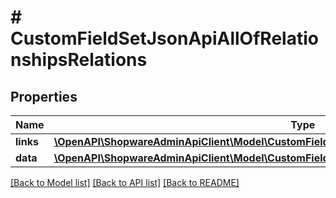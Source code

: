# # CustomFieldSetJsonApiAllOfRelationshipsRelations

## Properties

Name | Type | Description | Notes
------------ | ------------- | ------------- | -------------
**links** | [**\OpenAPI\ShopwareAdminApiClient\Model\CustomFieldSetJsonApiAllOfRelationshipsRelationsLinks**](CustomFieldSetJsonApiAllOfRelationshipsRelationsLinks.md) |  | [optional]
**data** | [**\OpenAPI\ShopwareAdminApiClient\Model\CustomFieldSetJsonApiAllOfRelationshipsRelationsData[]**](CustomFieldSetJsonApiAllOfRelationshipsRelationsData.md) |  | [optional]

[[Back to Model list]](../../README.md#models) [[Back to API list]](../../README.md#endpoints) [[Back to README]](../../README.md)
